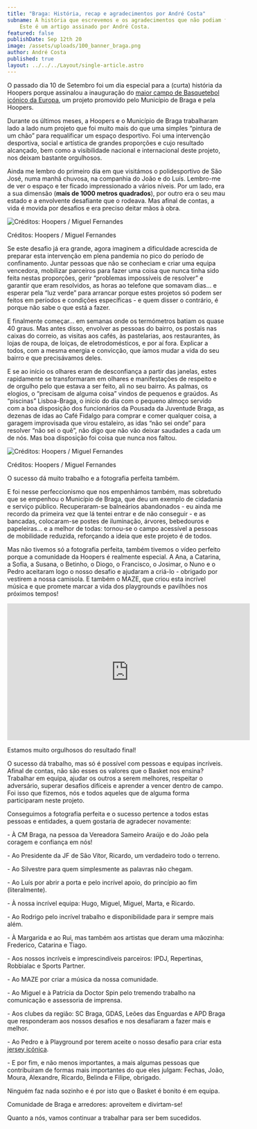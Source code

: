```yaml
---
title: "Braga: História, recap e agradecimentos por André Costa"
subname: A história que escrevemos e os agradecimentos que não podiam faltar.
    Este é um artigo assinado por André Costa.
featured: false
publishDate: Sep 12th 20
image: /assets/uploads/100_banner_braga.png
author: André Costa
published: true
layout: ../../../Layout/single-article.astro
---
```


O passado dia 10 de Setembro foi um dia especial para a (curta) história da Hoopers porque assinalou a inauguração do [maior campo de Basquetebol icónico da Europa](https://nit.pt/fit/ginasios-e-outdoor/maior-campo-de-basquetebol-de-rua-da-europa-fica-em-braga-e-e-uma-obra-de-arte), um projeto promovido pelo Município de Braga e pela Hoopers.

Durante os últimos meses, a Hoopers e o Município de Braga trabalharam lado a lado num projeto que foi muito mais do que uma simples “pintura de um chão” para requalificar um espaço desportivo. Foi uma intervenção desportiva, social e artística de grandes proporções e cujo resultado alcançado, bem como a visibilidade nacional e internacional deste projeto, nos deixam bastante orgulhosos.

Ainda me lembro do primeiro dia em que visitámos o polidesportivo de São José, numa manhã chuvosa, na companhia do João e do Luís. Lembro-me de ver o espaço e ter ficado impressionado a vários níveis. Por um lado, era a sua dimensão (**mais de 1000 metros quadrados**), por outro era o seu mau estado e a envolvente desafiante que o rodeava. Mas afinal de contas, a vida é movida por desafios e era preciso deitar mãos à obra.

![Créditos: Hoopers / Miguel Fernandes](/assets/uploads/recap_braga_01.jpeg "Créditos: Hoopers / Miguel Fernandes")

Créditos: Hoopers / Miguel Fernandes

Se este desafio já era grande, agora imaginem a dificuldade acrescida de preparar esta intervenção em plena pandemia no pico do período de confinamento. Juntar pessoas que não se conheciam e criar uma equipa vencedora, mobilizar parceiros para fazer uma coisa que nunca tinha sido feita nestas proporções, gerir “problemas impossíveis de resolver” e garantir que eram resolvidos, as horas ao telefone que somavam dias… e esperar pela “luz verde” para arrancar porque estes projetos só podem ser feitos em períodos e condições específicas - e quem disser o contrário, é porque não sabe o que está a fazer.

E finalmente começar… em semanas onde os termómetros batiam os quase 40 graus. Mas antes disso, envolver as pessoas do bairro, os postais nas caixas do correio, as visitas aos cafés, às pastelarias, aos restaurantes, às lojas de roupa, de loiças, de eletrodomésticos, e por aí fora. Explicar a todos, com a mesma energia e convicção, que íamos mudar a vida do seu bairro e que precisávamos deles.

E se ao início os olhares eram de desconfiança a partir das janelas, estes rapidamente se transformaram em olhares e manifestações de respeito e de orgulho pelo que estava a ser feito, ali no seu bairro. As palmas, os elogios, o “precisam de alguma coisa” vindos de pequenos e graúdos. As “piscinas” Lisboa-Braga, o início do dia com o pequeno almoço servido com a boa disposição dos funcionários da Pousada da Juventude Braga, as dezenas de idas ao Café Fidalgo para comprar e comer qualquer coisa, a garagem improvisada que virou estaleiro, as idas “não sei onde” para resolver “não sei o quê”, não digo que não vão deixar saudades a cada um de nós. Mas boa disposição foi coisa que nunca nos faltou.

![Créditos: Hoopers / Miguel Fernandes](/assets/uploads/recap_braga_02.jpeg "Créditos: Hoopers / Miguel Fernandes")

Créditos: Hoopers / Miguel Fernandes

O sucesso dá muito trabalho e a fotografia perfeita também.

E foi nesse perfeccionismo que nos empenhámos também, mas sobretudo que se empenhou o Município de Braga, que deu um exemplo de cidadania e serviço público. Recuperaram-se balneários abandonados - eu ainda me recordo da primeira vez que lá tentei entrar e de não conseguir - e as bancadas, colocaram-se postes de iluminação, árvores, bebedouros e papeleiras… e a melhor de todas: tornou-se o campo acessível a pessoas de mobilidade reduzida, reforçando a ideia que este projeto é de todos.

Mas não tivemos só a fotografia perfeita, também tivemos o vídeo perfeito porque a comunidade da Hoopers é realmente especial. A Ana, a Catarina, a Sofia, a Susana, o Betinho, o Diogo, o Francisco, o Josimar, o Nuno e o Pedro aceitaram logo o nosso desafio e ajudaram a criá-lo - obrigado por vestirem a nossa camisola. E também o MAZE, que criou esta incrível música e que promete marcar a vida dos playgrounds e pavilhões nos próximos tempos!

<iframe width="560" height="315" src="https://www.youtube.com/embed/fIZxZrrsUM4" title="YouTube video player" frameborder="0" allow="accelerometer; autoplay; clipboard-write; encrypted-media; gyroscope; picture-in-picture" allowfullscreen></iframe>

Estamos muito orgulhosos do resultado final!

O sucesso dá trabalho, mas só é possível com pessoas e equipas incríveis. Afinal de contas, não são esses os valores que o Basket nos ensina? Trabalhar em equipa, ajudar os outros a serem melhores, respeitar o adversário, superar desafios difíceis e aprender a vencer dentro de campo. Foi isso que fizemos, nós e todos aqueles que de alguma forma participaram neste projeto.

Conseguimos a fotografia perfeita e o sucesso pertence a todos estas pessoas e entidades, a quem gostaria de agradecer novamente:

\- À CM Braga, na pessoa da Vereadora Sameiro Araújo e do João pela coragem e confiança em nós!

\- Ao Presidente da JF de São Vítor, Ricardo, um verdadeiro todo o terreno.

\- Ao Silvestre para quem simplesmente as palavras não chegam.

\- Ao Luís por abrir a porta e pelo incrível apoio, do princípio ao fim (literalmente).

\- À nossa incrível equipa: Hugo, Miguel, Miguel, Marta, e Ricardo.

\- Ao Rodrigo pelo incrível trabalho e disponibilidade para ir sempre mais além.

\- À Margarida e ao Rui, mas também aos artistas que deram uma mãozinha: Frederico, Catarina e Tiago.

\- Aos nossos incríveis e imprescindíveis parceiros: IPDJ, Repertinas, Robbialac e Sports Partner.

\- Ao MAZE por criar a música da nossa comunidade.

\- Ao Miguel e à Patrícia da Doctor Spin pelo tremendo trabalho na comunicação e assessoria de imprensa.

\- Aos clubes da região: SC Braga, GDAS, Leões das Enguardas e APD Braga que responderam aos nossos desafios e nos desafiaram a fazer mais e melhor.

\- Ao Pedro e à Playground por terem aceite o nosso desafio para criar esta [jersey icónica](https://www.hoopers.club/loja/game-jersey-contra).

\- E por fim, e não menos importantes, a mais algumas pessoas que contribuíram de formas mais importantes do que eles julgam: Fechas, João, Moura, Alexandre, Ricardo, Belinda e Filipe, obrigado.

Ninguém faz nada sozinho e é por isto que o Basket é bonito é em equipa.

Comunidade de Braga e arredores: aproveitem e divirtam-se!

Quanto a nós, vamos continuar a trabalhar para ser bem sucedidos.
